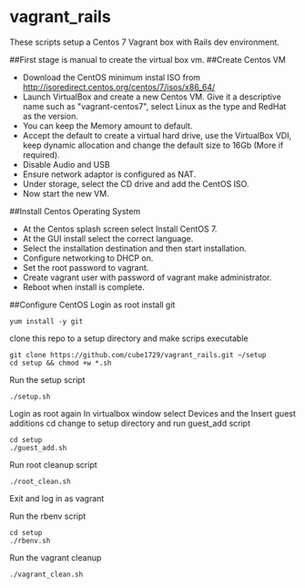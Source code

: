 # vagrant_rails
These scripts setup a Centos 7 Vagrant box with Rails dev environment.

##First stage is manual to create the virtual box vm.
##Create Centos VM
- Download the CentOS minimum instal ISO from http://isoredirect.centos.org/centos/7/isos/x86_64/
- Launch VirtualBox and create a new Centos VM. Give it a descriptive name such as "vagrant-centos7", select Linux as the type and RedHat as the version.
- You can keep the Memory amount to default.
- Accept the default to create a virtual hard drive, use the VirtualBox VDI, keep dynamic allocation and change the default size to 16Gb (More if required).
- Disable Audio and USB
- Ensure network adaptor is configured as NAT.
- Under storage, select the CD drive and add the CentOS ISO.
- Now start the new VM.

##Install Centos Operating System
- At the Centos splash screen select Install CentOS 7.
- At the GUI install select the correct language.
- Select the installation destination and then start installation.
- Configure networking to DHCP on.
- Set the root password to vagrant.
- Create vagrant user with password of vagrant make administrator.
- Reboot when install is complete.

##Configure CentOS
Login as root
install git

    yum install -y git

clone this repo to a setup directory and make scrips executable

    git clone https://github.com/cube1729/vagrant_rails.git ~/setup
    cd setup && chmod +w *.sh

Run the setup script

    ./setup.sh
    
Login as root again
In virtualbox window select Devices and the Insert guest additions cd
change to setup directory and run guest_add script

    cd setup
    ./guest_add.sh
    
Run root cleanup script

    ./root_clean.sh

Exit and log in as vagrant

Run the rbenv script

    cd setup
    ./rbenv.sh
    
Run the vagrant cleanup

    ./vagrant_clean.sh
    



